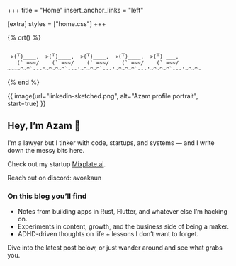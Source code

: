 +++
title = "Home"
insert_anchor_links = "left"

[extra]
styles = ["home.css"]
+++

{% crt() %}
```
   _          _          _          _          _
 >(')____,  >(')____,  >(')____,  >(')____,  >(') ___,
   (` =~~/    (` =~~/    (` =~~/    (` =~~/    (` =~~/
~~~~^~^`---'~^~^~^`---'~^~^~^`---'~^~^~^`---'~^~^~^`---'~^~^~
```
{% end %}

{{ image(url="linkedin-sketched.png", alt="Azam profile portrait", start=true) }}

## Hey, I’m Azam 👋

I'm a lawyer but I tinker with code, startups, and systems — and I write down the messy bits here. 

Check out my startup [Mixplate.ai](https://mixplate.ai/).

Reach out on discord: avoakaun

### On this blog you’ll find

- Notes from building apps in Rust, Flutter, and whatever else I’m hacking on.
- Experiments in content, growth, and the business side of being a maker.
- ADHD-driven thoughts on life + lessons I don’t want to forget.


Dive into the latest post below, or just wander around and see what grabs you.
